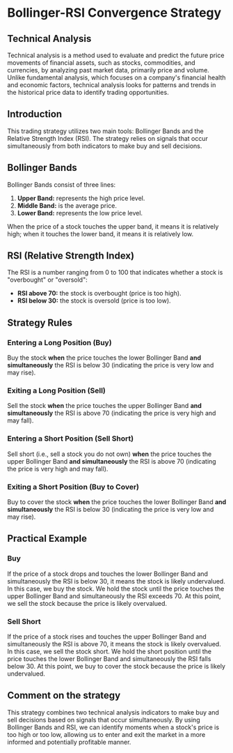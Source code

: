 # Bollinger-RSI Convergence Strategy

## Technical Analysis

Technical analysis is a method used to evaluate and predict the future price movements of financial assets, such as stocks, commodities, and currencies, by analyzing past market data, primarily price and volume. Unlike fundamental analysis, which focuses on a company's financial health and economic factors, technical analysis looks for patterns and trends in the historical price data to identify trading opportunities.

## Introduction

This trading strategy utilizes two main tools: Bollinger Bands and the Relative Strength Index (RSI). The strategy relies on signals that occur simultaneously from both indicators to make buy and sell decisions.

## Bollinger Bands

Bollinger Bands consist of three lines:
1. **Upper Band:** represents the high price level.
2. **Middle Band:** is the average price.
3. **Lower Band:** represents the low price level.

When the price of a stock touches the upper band, it means it is relatively high; when it touches the lower band, it means it is relatively low.

## RSI (Relative Strength Index)

The RSI is a number ranging from 0 to 100 that indicates whether a stock is "overbought" or "oversold":
- **RSI above 70:** the stock is overbought (price is too high).
- **RSI below 30:** the stock is oversold (price is too low).

## Strategy Rules

### Entering a Long Position (Buy)

Buy the stock **when** the price touches the lower Bollinger Band **and simultaneously** the RSI is below 30 (indicating the price is very low and may rise).

### Exiting a Long Position (Sell)

Sell the stock **when** the price touches the upper Bollinger Band **and simultaneously** the RSI is above 70 (indicating the price is very high and may fall).

### Entering a Short Position (Sell Short)

Sell short (i.e., sell a stock you do not own) **when** the price touches the upper Bollinger Band **and simultaneously** the RSI is above 70 (indicating the price is very high and may fall).

### Exiting a Short Position (Buy to Cover)

Buy to cover the stock **when** the price touches the lower Bollinger Band **and simultaneously** the RSI is below 30 (indicating the price is very low and may rise).

## Practical Example

### Buy

If the price of a stock drops and touches the lower Bollinger Band and simultaneously the RSI is below 30, it means the stock is likely undervalued. In this case, we buy the stock. We hold the stock until the price touches the upper Bollinger Band and simultaneously the RSI exceeds 70. At this point, we sell the stock because the price is likely overvalued.

### Sell Short

If the price of a stock rises and touches the upper Bollinger Band and simultaneously the RSI is above 70, it means the stock is likely overvalued. In this case, we sell the stock short. We hold the short position until the price touches the lower Bollinger Band and simultaneously the RSI falls below 30. At this point, we buy to cover the stock because the price is likely undervalued.

## Comment on the strategy

This strategy combines two technical analysis indicators to make buy and sell decisions based on signals that occur simultaneously. By using Bollinger Bands and RSI, we can identify moments when a stock's price is too high or too low, allowing us to enter and exit the market in a more informed and potentially profitable manner.
